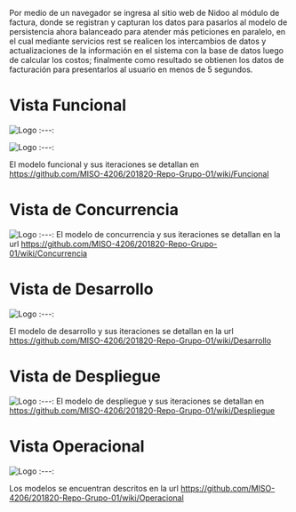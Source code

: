 Por medio de un navegador se ingresa al sitio web de Nidoo al módulo de factura, donde se registran y capturan los datos para pasarlos al modelo de persistencia ahora balanceado para atender más peticiones en paralelo, en el cual mediante servicios rest se realicen los intercambios de datos y actualizaciones de la información en el sistema con la base de datos luego de calcular los costos; finalmente como resultado se obtienen los datos de facturación para presentarlos al usuario en menos de 5 segundos.


# Vista Funcional
![Logo](https://github.com/MISO-4206/201820-Repo-Grupo-01/blob/master/Imagenes/Sprint_3-modelo_funcional_facturación.jpg)
:---:

![Logo](https://github.com/MISO-4206/201820-Repo-Grupo-01/blob/master/Imagenes/Sprint_3-modelo_funcional_reserva.jpg)
:---:

El modelo funcional y sus iteraciones se detallan en https://github.com/MISO-4206/201820-Repo-Grupo-01/wiki/Funcional

# Vista de Concurrencia
![Logo](https://github.com/MISO-4206/201820-Repo-Grupo-01/blob/master/Imagenes/Sprint%203-vista_de%20concurrencia.png)
:---:
El modelo de concurrencia y sus iteraciones se detallan en la url https://github.com/MISO-4206/201820-Repo-Grupo-01/wiki/Concurrencia

# Vista de Desarrollo
![Logo](https://github.com/MISO-4206/201820-Repo-Grupo-01/blob/master/Imagenes/Sprint-3-VistaDesarrollo.png)
:---:

El modelo de desarrollo y sus iteraciones se detallan en la url https://github.com/MISO-4206/201820-Repo-Grupo-01/wiki/Desarrollo

# Vista de Despliegue
![Logo](https://github.com/MISO-4206/201820-Repo-Grupo-01/blob/master/Imagenes/Sprint-3-vista-de-Despliegue.png?raw=true)
:---:
El modelo de despliegue y sus iteraciones se detallan en https://github.com/MISO-4206/201820-Repo-Grupo-01/wiki/Despliegue

# Vista Operacional
![Logo](https://github.com/MISO-4206/201820-Repo-Grupo-01/raw/master/Imagenes/Sprint-3-vista_Operacional.png)
:---:

Los modelos se encuentran descritos en la url https://github.com/MISO-4206/201820-Repo-Grupo-01/wiki/Operacional
